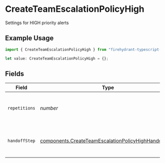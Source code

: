 # CreateTeamEscalationPolicyHigh

Settings for HIGH priority alerts

## Example Usage

```typescript
import { CreateTeamEscalationPolicyHigh } from "firehydrant-typescript-sdk/models/components";

let value: CreateTeamEscalationPolicyHigh = {};
```

## Fields

| Field                                                                                                                        | Type                                                                                                                         | Required                                                                                                                     | Description                                                                                                                  |
| ---------------------------------------------------------------------------------------------------------------------------- | ---------------------------------------------------------------------------------------------------------------------------- | ---------------------------------------------------------------------------------------------------------------------------- | ---------------------------------------------------------------------------------------------------------------------------- |
| `repetitions`                                                                                                                | *number*                                                                                                                     | :heavy_minus_sign:                                                                                                           | Number of repetitions for HIGH priority alerts                                                                               |
| `handoffStep`                                                                                                                | [components.CreateTeamEscalationPolicyHighHandoffStep](../../models/components/createteamescalationpolicyhighhandoffstep.md) | :heavy_minus_sign:                                                                                                           | Handoff step for HIGH priority alerts                                                                                        |
